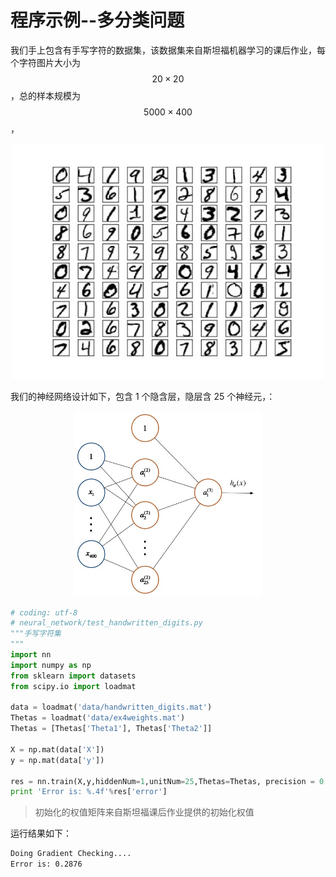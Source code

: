 程序示例--多分类问题
===========

我们手上包含有手写字符的数据集，该数据集来自斯坦福机器学习的课后作业，每个字符图片大小为 $$20\times20$$，总的样本规模为 $$5000 \times 400$$，

<div style="text-align: center">
<img src="../attachments/手写字符集.jpg" width="500"></img>
</div>

我们的神经网络设计如下，包含 1 个隐含层，隐层含 25 个神经元，：

<div style="text-align: center">
<img src="../attachments/手写字符集的网络设计.jpg" width="300"></img>
</div>

```python
# coding: utf-8
# neural_network/test_handwritten_digits.py
"""手写字符集
"""
import nn
import numpy as np
from sklearn import datasets
from scipy.io import loadmat

data = loadmat('data/handwritten_digits.mat')
Thetas = loadmat('data/ex4weights.mat')
Thetas = [Thetas['Theta1'], Thetas['Theta2']]

X = np.mat(data['X'])
y = np.mat(data['y'])

res = nn.train(X,y,hiddenNum=1,unitNum=25,Thetas=Thetas, precision = 0.5)
print 'Error is: %.4f'%res['error']
```

> 初始化的权值矩阵来自斯坦福课后作业提供的初始化权值

运行结果如下：

```sh
Doing Gradient Checking....
Error is: 0.2876
```
